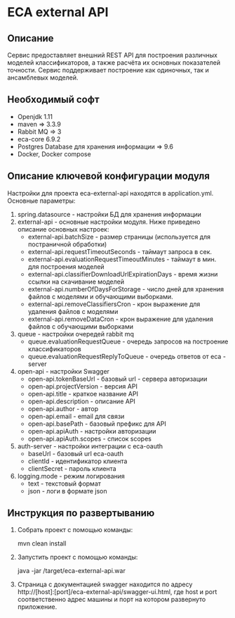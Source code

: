 ECA external API
========================================

Описание
----------------------------------------
Сервис предоставляет внешний REST API для построения различных моделей классификаторов, а также
расчёта их основных показателей точности. Сервис поддерживает построение как
одиночных, так и ансамблевых моделей.

Необходимый софт
----------------------------------------
* Openjdk 1.11
* maven => 3.3.9
* Rabbit MQ => 3
* eca-core 6.9.2
* Postgres Database для хранения информации => 9.6
* Docker, Docker compose

Описание ключевой конфигурации модуля
----------------------------------------
Настройки для проекта eca-external-api находятся в application.yml. Основные параметры:
1) spring.datasource - настройки БД для хранения информации
2) external-api - основные настройки модуля. Ниже приведено описание основных настроек:
   * external-api.batchSize - размер страницы (используется для постраничной обработки)
   * external-api.requestTimeoutSeconds - таймаут запроса в сек.
   * external-api.evaluationRequestTimeoutMinutes - таймаут в мин. для построения моделей
   * external-api.classifierDownloadUrlExpirationDays - время жизни ссылки на скачивание моделей
   * external-api.numberOfDaysForStorage - число дней для хранения файлов с моделями и обучающими выборками.
   * external-api.removeClassifiersCron - крон выражение для удаления файлов с моделями
   * external-api.removeDataCron - крон выражение для удаления файлов с обучающими выборками
3) queue - настройки очередей rabbit mq
   * queue.evaluationRequestQueue - очередь запросов на построение классификаторов
   * queue.evaluationRequestReplyToQueue - очередь ответов от eca - server
4) open-api - настройки Swagger
   * open-api.tokenBaseUrl - базовый url - сервера авторизации
   * open-api.projectVersion - версия API
   * open-api.title - краткое название API
   * open-api.description - описание API
   * open-api.author - автор
   * open-api.email - email для связи
   * open-api.basePath - базовый префикс для API
   * open-api.apiAuth - настройки авторизации
   * open-api.apiAuth.scopes - список scopes
5) auth-server - настройки интеграции с eca-oauth
   * baseUrl - базовый url eca-oauth
   * clientId - идентификатор клиента
   * clientSecret - пароль клиента
6) logging.mode - режим логирования
   * text - текстовый формат
   * json - логи в формате json

Инструкция по развертыванию
----------------------------------------

1. Собрать проект с помощью команды:
    
   mvn clean install
    
2. Запустить проект с помощью команды:

    java -jar /target/eca-external-api.war
         
3. Страница с документацией swagger находится по адресу http://[host]:[port]/eca-external-api/swagger-ui.html, где host и port
соответственно адрес машины и порт на котором развернуто приложение.
